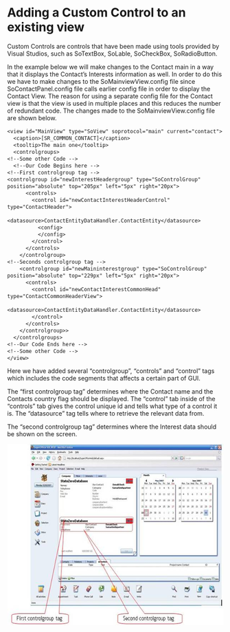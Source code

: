 <properties date="2016-06-24"
SortOrder="10"
/>

Adding a Custom Control to an existing view
===========================================

Custom Controls are controls that have been made using tools provided by Visual Studios, such as SoTextBox, SoLable, SoCheckBox, SoRadioButton.

In the example below we will make changes to the Contact main in a way that it displays the Contact’s Interests information as well. In order to do this we have to make changes to the SoMainviewView.config file since SoContactPanel.config file calls earlier config file in order to display the Contact View. The reason for using a separate config file for the Contact view is that the view is used in multiple places and this reduces the number of redundant code. The changes made to the SoMainviewView.config file are shown below.

```
<view id="MainView" type="SoView" soprotocol="main" current="contact">
  <caption>[SR_COMMON_CONTACT]</caption>
  <tooltip>The main one</tooltip>
  <controlgroups>
<!--Some other Code -->
  <!--Our Code Begins here -->
<!--First controlgroup tag -->                      
<controlgroup id="newInterestHeadergroup" type="SoControlGroup" position="absolute" top="205px" left="5px" right="20px">
      <controls>
        <control id="newContactInterestHeaderControl" type="ContactHeader">
          <datasource>ContactEntityDataHandler.ContactEntity</datasource>
          <config>
          </config>
        </control>
      </controls>
    </controlgroup>
<!--Seconds controlgroup tag -->                     
    <controlgroup id="newMaininterestgroup" type="SoControlGroup" position="absolute" top="229px" left="5px" right="20px">
      <controls>
        <control id="newContactInterestCommonHead" type="ContactCommonHeaderView">
          <datasource>ContactEntityDataHandler.ContactEntity</datasource>
        </control>
      </controls>     
    </controlgroup>>
  </controlgroups>
<!--Our Code Ends here -->             
<!--Some other Code -->
</view>
```

 

Here we have added several “controlgroup”, “controls” and “control” tags which includes the code segments that affects a certain part of GUI.

The “first controlgroup tag” determines where the Contact name and the Contacts country flag should be displayed. The “control” tab inside of the “controls” tab gives the control unique id and tells what type of a control it is. The “datasource” tag tells where to retrieve the relevant data from.

The “second controlgroup tag” determines where the Interest data should be shown on the screen.

<img src="../Customizing%20pages%20using%20config%20files_files/image004.jpg" width="606" height="423" />

